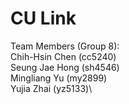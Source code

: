 # CU Link

Team Members (Group 8):\
	Chih-Hsin Chen (cc5240)\
	Seung Jae Hong (sh4546)\
	Mingliang Yu (my2899)\
	Yujia Zhai (yz5133)\
